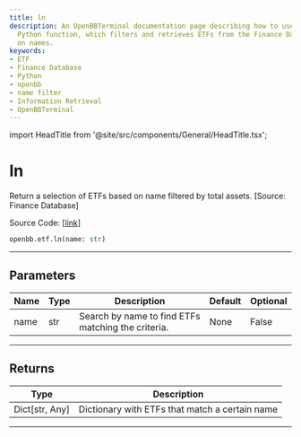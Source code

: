 ```yaml
---
title: ln
description: An OpenBBTerminal documentation page describing how to use the openbb.etf.ln
  Python function, which filters and retrieves ETFs from the Finance Database based
  on names.
keywords:
- ETF
- Finance Database
- Python
- openbb
- name filter
- Information Retrieval
- OpenBBTerminal
---
```


import HeadTitle from '@site/src/components/General/HeadTitle.tsx';

<HeadTitle title="ln - Etf - Reference | OpenBB SDK Docs" />

# ln

Return a selection of ETFs based on name filtered by total assets. [Source: Finance Database]

Source Code: [[link](https://github.com/OpenBB-finance/OpenBBTerminal/tree/main/openbb_terminal/etf/financedatabase_model.py#L15)]

```python
openbb.etf.ln(name: str)
```

---

## Parameters

| Name | Type | Description | Default | Optional |
| ---- | ---- | ----------- | ------- | -------- |
| name | str | Search by name to find ETFs matching the criteria. | None | False |


---

## Returns

| Type | Description |
| ---- | ----------- |
| Dict[str, Any] | Dictionary with ETFs that match a certain name |
---
